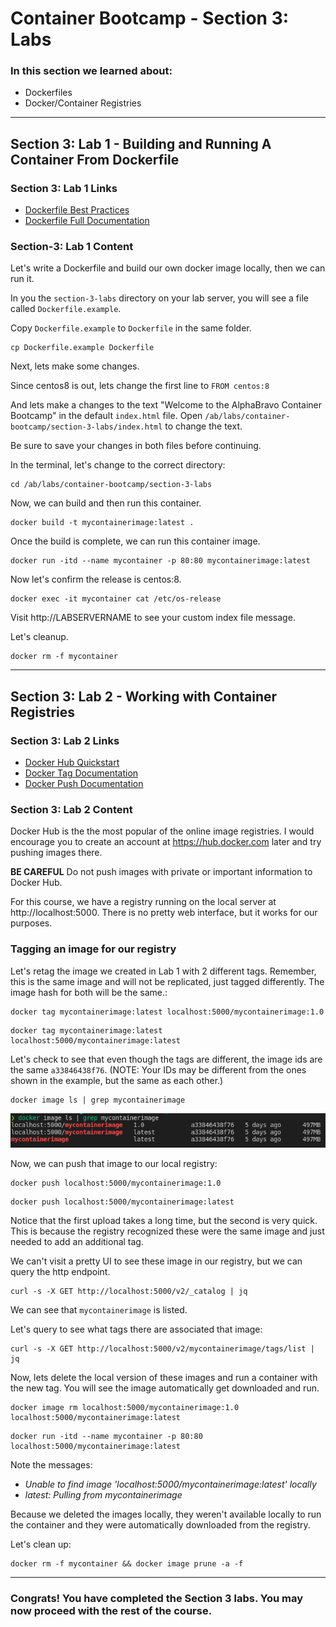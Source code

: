 # Container Bootcamp - Section 3: Labs

### In this section we learned about:

* Dockerfiles
* Docker/Container Registries

___

## Section 3: Lab 1 - Building and Running A Container From Dockerfile

### Section 3: Lab 1 Links

* [Dockerfile Best Practices](https://docs.docker.com/engine/reference/builder/)
* [Dockerfile Full Documentation](https://docs.docker.com/engine/reference/builder/)


### Section-3: Lab 1 Content

Let's write a Dockerfile and build our own docker image locally, then we can run it.

In you the `section-3-labs` directory on your lab server, you will see a file called `Dockerfile.example`.


Copy `Dockerfile.example` to `Dockerfile` in the same folder.

```
cp Dockerfile.example Dockerfile
```

Next, lets make some changes.

Since centos8 is out, lets change the first line to `FROM centos:8`

And lets make a changes to the text "Welcome to the AlphaBravo Container Bootcamp" in the default `index.html` file. Open `/ab/labs/container-bootcamp/section-3-labs/index.html` to change the text.

Be sure to save your changes in both files before continuing.

In the terminal, let's change to the correct directory:

```
cd /ab/labs/container-bootcamp/section-3-labs
```

Now, we can build and then run this container.

```
docker build -t mycontainerimage:latest .
```

Once the build is complete, we can run this container image.

```
docker run -itd --name mycontainer -p 80:80 mycontainerimage:latest
```

Now let's confirm the release is centos:8.

```
docker exec -it mycontainer cat /etc/os-release
```

Visit http://LABSERVERNAME to see your custom index file message.

Let's cleanup.

```
docker rm -f mycontainer
```

___


## Section 3: Lab 2 - Working with Container Registries

### Section 3: Lab 2 Links

* [Docker Hub Quickstart](https://docs.docker.com/docker-hub/)
* [Docker Tag Documentation](https://docs.docker.com/engine/reference/commandline/tag/)
* [Docker Push Documentation](https://docs.docker.com/engine/reference/commandline/push/)

### Section 3: Lab 2 Content

Docker Hub is the the most popular of the online image registries. I would encourage you to create an account at https://hub.docker.com later and try pushing images there.

**BE CAREFUL** Do not push images with private or important information to Docker Hub.

For this course, we have a registry running on the local server at http://localhost:5000. There is no pretty web interface, but it works for our purposes.

### Tagging an image for our registry

Let's retag the image we created in Lab 1 with 2 different tags. Remember, this is the same image and will not be replicated, just tagged differently. The image hash for both will be the same.:

```
docker tag mycontainerimage:latest localhost:5000/mycontainerimage:1.0
```

```
docker tag mycontainerimage:latest localhost:5000/mycontainerimage:latest
```

Let's check to see that even though the tags are different, the image ids are the same `a33846438f76`. (NOTE: Your IDs may be different from the ones shown in the example, but the same as each other.)

```
docker image ls | grep mycontainerimage
```

![Image IDs are the same](./images/container-images.png)

Now, we can push that image to our local registry:

```
docker push localhost:5000/mycontainerimage:1.0
```

```
docker push localhost:5000/mycontainerimage:latest
```

Notice that the first upload takes a long time, but the second is very quick. This is because the registry recognized these were the same image and just needed to add an additional tag.

We can't visit a pretty UI to see these image in our registry, but we can query the http endpoint.

```
curl -s -X GET http://localhost:5000/v2/_catalog | jq
```

We can see that `mycontainerimage` is listed.

Let's query to see what tags there are associated that image:

```
curl -s -X GET http://localhost:5000/v2/mycontainerimage/tags/list | jq
```

Now, lets delete the local version of these images and run a container with the new tag. You will see the image automatically get downloaded and run.

```
docker image rm localhost:5000/mycontainerimage:1.0 localhost:5000/mycontainerimage:latest
```

```
docker run -itd --name mycontainer -p 80:80 localhost:5000/mycontainerimage:latest
```

Note the messages: 

* *Unable to find image 'localhost:5000/mycontainerimage:latest' locally*
* *latest: Pulling from mycontainerimage*

Because we deleted the images locally, they weren't available locally to run the container and they were automatically downloaded from the registry. 

Let's clean up:

```
docker rm -f mycontainer && docker image prune -a -f
```

___

### Congrats! You have completed the Section 3 labs. You may now proceed with the rest of the course.

